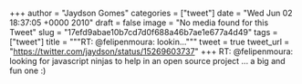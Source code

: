 
+++
author = "Jaydson Gomes"
categories = ["tweet"]
date = "Wed Jun 02 18:37:05 +0000 2010"
draft = false
image = "No media found for this Tweet"
slug = "17efd9abae10b7cd7d0f688a46b7ae1e677a4d49"
tags = ["tweet"]
title = """RT: @felipenmoura: lookin..."""
tweet = true
tweet_url = "https://twitter.com/jaydson/status/15269603737"
+++
RT: @felipenmoura: looking for javascript ninjas to help in an open source project ... a big and fun one :)
